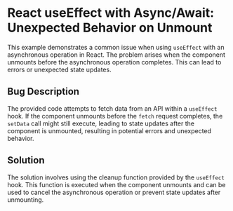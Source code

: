 # React useEffect with Async/Await: Unexpected Behavior on Unmount

This example demonstrates a common issue when using `useEffect` with an asynchronous operation in React.  The problem arises when the component unmounts before the asynchronous operation completes. This can lead to errors or unexpected state updates.

## Bug Description

The provided code attempts to fetch data from an API within a `useEffect` hook.  If the component unmounts before the `fetch` request completes, the `setData` call might still execute, leading to state updates after the component is unmounted, resulting in potential errors and unexpected behavior.

## Solution

The solution involves using the cleanup function provided by the `useEffect` hook. This function is executed when the component unmounts and can be used to cancel the asynchronous operation or prevent state updates after unmounting.